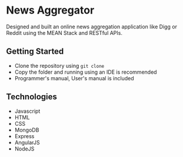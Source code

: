 # News Aggregator 
Designed and built an online news aggregation application like Digg or Reddit using the MEAN Stack and RESTful APIs. 

## Getting Started
* Clone the repository using `git clone`
* Copy the folder and running using an IDE is recommended
* Programmer's manual, User's manual is included

## Technologies
* Javascript 
* HTML
* CSS
* MongoDB
* Express
* AngularJS
* NodeJS
